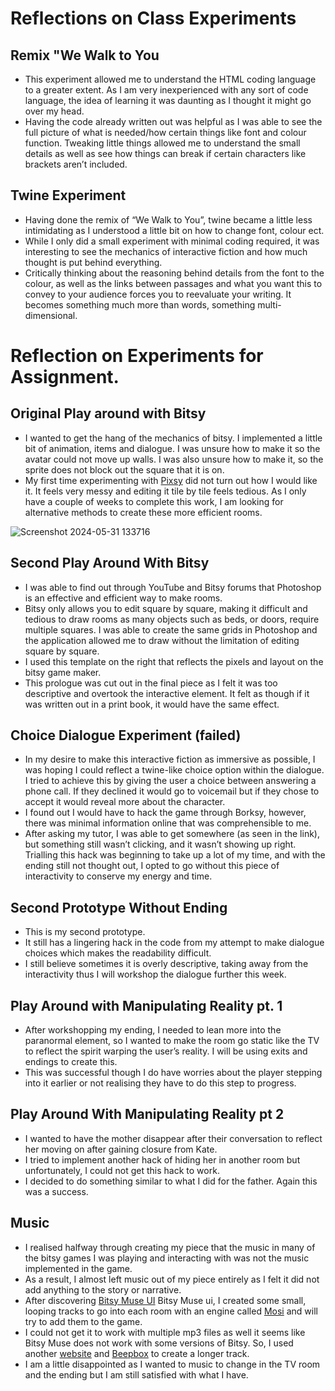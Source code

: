 # Reflections on Class Experiments 
## Remix "We Walk to You
-	This experiment allowed me to understand the HTML coding language to a greater extent. As I am very inexperienced with any sort of code language, the idea of learning it was daunting as I thought it might go over my head. 
-	Having the code already written out was helpful as I was able to see the full picture of what is needed/how certain things like font and colour function. Tweaking little things allowed me to understand the small details as well as see how things can break if certain characters like brackets aren’t included. 
## Twine Experiment
-	Having done the remix of “We Walk to You”, twine became a little less intimidating as I understood a little bit on how to change font, colour ect. 
-	While I only did a small experiment with minimal coding required, it was interesting to see the mechanics of interactive fiction and how much thought is put behind everything. 
-	Critically thinking about the reasoning behind details from the font to the colour, as well as the links between passages and what you want this to convey to your audience forces you to reevaluate your writing. It becomes something much more than words, something multi-dimensional.
# Reflection on Experiments for Assignment. 
## Original Play around with Bitsy
-	I wanted to get the hang of the mechanics of bitsy. I implemented a little bit of animation, items and dialogue. I was unsure how to make it so the avatar could not move up walls. I was also unsure how to make it, so the sprite does not block out the square that it is on. 
-	My first time experimenting with <a href="https://ruin.itch.io/pixsy">Pixsy</a> did not turn out how I would like it. It feels very messy and editing it tile by tile feels tedious. As I only have a couple of weeks to complete this work, I am looking for alternative methods to create these more efficient rooms.

![Screenshot 2024-05-31 133716](https://github.com/larajscuri/digitalwritingrep/assets/162088161/c4c35a43-0c05-4913-a14a-25743bb4d104)

## Second Play Around With Bitsy
-	I was able to find out through YouTube and Bitsy forums that Photoshop is an effective and efficient way to make rooms. 
-	Bitsy only allows you to edit square by square, making it difficult and tedious to draw rooms as many objects such as beds, or doors, require multiple squares. I was able to create the same grids in Photoshop and the application allowed me to draw without the limitation of editing square by square. 
-	I used this template on the right that reflects the pixels and layout on the bitsy game maker. 
-	This prologue was cut out in the final piece as I felt it was too descriptive and overtook the interactive element. It felt as though if it was written out in a print book, it would have the same effect. 
## Choice Dialogue Experiment (failed)
-	In my desire to make this interactive fiction as immersive as possible, I was hoping I could reflect a twine-like choice option within the dialogue. I tried to achieve this by giving the user a choice between answering a phone call. If they declined it would go to voicemail but if they chose to accept it would reveal more about the character. 
-	I found out I would have to hack the game through Borksy, however, there was minimal information online that was comprehensible to me. 
-	After asking my tutor, I was able to get somewhere (as seen in the link), but something still wasn’t clicking, and it wasn’t showing up right. Trialling this hack was beginning to take up a lot of my time, and with the ending still not thought out, I opted to go without this piece of interactivity to conserve my energy and time. 
## Second Prototype Without Ending
-	This is my second prototype. 
-	It still has a lingering hack in the code from my attempt to make dialogue choices which makes the readability difficult.
-	I still believe sometimes it is overly descriptive, taking away from the interactivity thus I will workshop the dialogue further this week. 
## Play Around with Manipulating Reality pt. 1
-	After workshopping my ending, I needed to lean more into the paranormal element, so I wanted to make the room go static like the TV to reflect the spirit warping the user’s reality. I will be using exits and endings to create this.
-	This was successful though I do have worries about the player stepping into it earlier or not realising they have to do this step to progress. 
## Play Around With Manipulating Reality pt 2
-	I wanted to have the mother disappear after their conversation to reflect her moving on after gaining closure from Kate. 
-	I tried to implement another hack of hiding her in another room but unfortunately, I could not get this hack to work.
-	I decided to do something similar to what I did for the father. Again this was a success.  
## Music
-	I realised halfway through creating my piece that the music in many of the bitsy games I was playing and interacting with was not the music implemented in the game. 
-	As a result, I almost left music out of my piece entirely as I felt it did not add anything to the story or narrative. 
-	After discovering <a href="https://kool.tools/bitsy/tools/bitsymuse-ui/">Bitsy Muse UI</a> Bitsy Muse ui, I created some small, looping tracks to go into each room with an engine called <a href="https://zenzoa.itch.io/mosi">Mosi</a> and will try to add them to the game.
-	I could not get it to work with multiple mp3 files as well it seems like Bitsy Muse does not work with some versions of Bitsy. So, I used another <a href="https://kool.tools/bitsy/tools/add-bitsy-audio/">website</a> and <a href="https://www.beepbox.co/#9n31s0k0l00e03t2ma7g0fj07r1i0o432T1v1u93f10l7q8121d35A8F4B0Qd007P5aa3E1639T1v1u64f0qwx10u211d08A1F2B5Q20a0Pe64bE3b662776T1v1u95f0q0z10u231d19AcFhBcQ0358P8888E1bfT2v1u15f10w4qw02d03w0E0b4h400000000h4g000000014h000000004h400000000p1bFE-NVS00000">Beepbox</a> to create a longer track.
-	I am a little disappointed as I wanted to music to change in the TV room and the ending but I am still satisfied with what I have.
